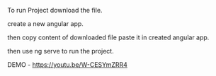 To run Project download the file.

create a new angular app.

then copy content of downloaded file paste it in created angular app.

then use ng serve to run the project.

DEMO -  https://youtu.be/W-CESYmZRR4

